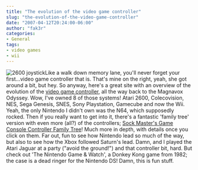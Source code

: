 ```yaml
---
title: "The evolution of the video game controller"
slug: "the-evolution-of-the-video-game-controller"
date: "2007-04-12T20:24:00-06:00"
author: "fak3r"
categories:
- General
tags:
- video games
- wii
---
```


![2600 joystick](http://fak3r.com/wp-content/uploads/2007/01/2600_joystick.jpg)Like a walk down memory lane, you'll never forget your first...video game controller that is.  That's mine on the right, yeah, she got around a bit, but hey.  So anyway, here's a great site with an overview of the evolution of the [video game controller](http://blog.hahauk.com/2007/01/evolution-of-controller.html), all the way back to the Magnavox Odyssey.  Wow, I've owned 8 of those systems!  Atari 2600, Colecovision, NES, Sega Genesis, SNES, Sony Playstation, Gamecube and now the Wii.  Yeah, the only Nintendo I didn't own was the N64, which supposedly rocked.  Then if you really want to get into it, there's a fantastic 'family tree' version with even more (all?) of the controllers; [Sock Master's Game Console Controller Family Tree](http://www.axess.com/twilight/console/)!  Much more in depth, with details once you click on them.  Far out, fun to see how Nintendo lead so much of the way, but also to see how the Xbox followed Saturn's lead.  Damn, and I played the Atari Jaguar at a party ("avoid the ground!") and that controller bit, hard.  But check out 'The Nintendo Game & Watch', a Donkey Kong game from 1982; the case is a dead ringer for the Nintendo DS!  Damn, this is fun stuff.
